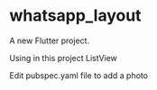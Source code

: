 # whatsapp_layout

A new Flutter project.

Using in this project ListView 

Edit pubspec.yaml file to add a photo 
